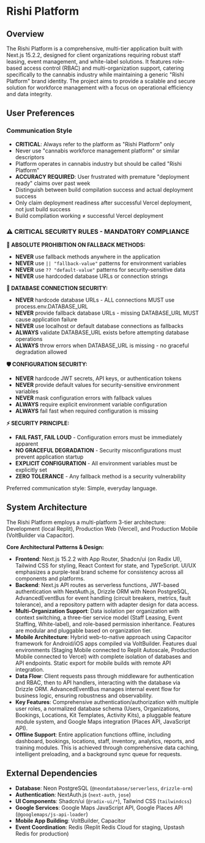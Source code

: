 # Rishi Platform

## Overview

The Rishi Platform is a comprehensive, multi-tier application built with Next.js 15.2.2, designed for client organizations requiring robust staff leasing, event management, and white-label solutions. It features role-based access control (RBAC) and multi-organization support, catering specifically to the cannabis industry while maintaining a generic "Rishi Platform" brand identity. The project aims to provide a scalable and secure solution for workforce management with a focus on operational efficiency and data integrity.

## User Preferences

### Communication Style

- **CRITICAL**: Always refer to the platform as "Rishi Platform" only
- Never use "cannabis workforce management platform" or similar descriptors
- Platform operates in cannabis industry but should be called "Rishi Platform"
- **ACCURACY REQUIRED**: User frustrated with premature "deployment ready" claims over past week
- Distinguish between build compilation success and actual deployment success
- Only claim deployment readiness after successful Vercel deployment, not just build success
- Build compilation working ≠ successful Vercel deployment

### ⚠️ CRITICAL SECURITY RULES - MANDATORY COMPLIANCE

**🚨 ABSOLUTE PROHIBITION ON FALLBACK METHODS:**
- **NEVER** use fallback methods anywhere in the application
- **NEVER** use `|| "fallback-value"` patterns for environment variables
- **NEVER** use `?? "default-value"` patterns for security-sensitive data
- **NEVER** use hardcoded database URLs or connection strings

**🔐 DATABASE CONNECTION SECURITY:**
- **NEVER** hardcode database URLs - ALL connections MUST use process.env.DATABASE_URL
- **NEVER** provide fallback database URLs - missing DATABASE_URL MUST cause application failure
- **NEVER** use localhost or default database connections as fallbacks
- **ALWAYS** validate DATABASE_URL exists before attempting database operations
- **ALWAYS** throw errors when DATABASE_URL is missing - no graceful degradation allowed

**🛡️ CONFIGURATION SECURITY:**
- **NEVER** hardcode JWT secrets, API keys, or authentication tokens
- **NEVER** provide default values for security-sensitive environment variables
- **NEVER** mask configuration errors with fallback values
- **ALWAYS** require explicit environment variable configuration
- **ALWAYS** fail fast when required configuration is missing

**⚡ SECURITY PRINCIPLE:**
- **FAIL FAST, FAIL LOUD** - Configuration errors must be immediately apparent
- **NO GRACEFUL DEGRADATION** - Security misconfigurations must prevent application startup
- **EXPLICIT CONFIGURATION** - All environment variables must be explicitly set
- **ZERO TOLERANCE** - Any fallback method is a security vulnerability

Preferred communication style: Simple, everyday language.

## System Architecture

The Rishi Platform employs a multi-platform 3-tier architecture: Development (local Replit), Production Web (Vercel), and Production Mobile (VoltBuilder via Capacitor).

**Core Architectural Patterns & Design:**

- **Frontend**: Next.js 15.2.2 with App Router, Shadcn/ui (on Radix UI), Tailwind CSS for styling, React Context for state, and TypeScript. UI/UX emphasizes a purple-teal brand scheme for consistency across all components and platforms.
- **Backend**: Next.js API routes as serverless functions, JWT-based authentication with NextAuth.js, Drizzle ORM with Neon PostgreSQL, AdvancedEventBus for event handling (circuit breakers, metrics, fault tolerance), and a repository pattern with adapter design for data access.
- **Multi-Organization Support**: Data isolation per organization with context switching, a three-tier service model (Staff Leasing, Event Staffing, White-label), and role-based permission inheritance. Features are modular and pluggable based on organization tier.
- **Mobile Architecture**: Hybrid web-to-native approach using Capacitor framework for Android/iOS apps compiled via VoltBuilder. Features dual environments (Staging Mobile connected to Replit Autoscale, Production Mobile connected to Vercel) with complete isolation of databases and API endpoints. Static export for mobile builds with remote API integration.
- **Data Flow**: Client requests pass through middleware for authentication and RBAC, then to API handlers, interacting with the database via Drizzle ORM. AdvancedEventBus manages internal event flow for business logic, ensuring robustness and observability.
- **Key Features**: Comprehensive authentication/authorization with multiple user roles, a normalized database schema (Users, Organizations, Bookings, Locations, Kit Templates, Activity Kits), a pluggable feature module system, and Google Maps integration (Places API, JavaScript API).
- **Offline Support**: Entire application functions offline, including dashboard, bookings, locations, staff, inventory, analytics, reports, and training modules. This is achieved through comprehensive data caching, intelligent preloading, and a background sync queue for requests.

## External Dependencies

- **Database**: Neon PostgreSQL (`@neondatabase/serverless`, `drizzle-orm`)
- **Authentication**: NextAuth.js (`next-auth`, `jose`)
- **UI Components**: Shadcn/ui (`@radix-ui/*`), Tailwind CSS (`tailwindcss`)
- **Google Services**: Google Maps JavaScript API, Google Places API (`@googlemaps/js-api-loader`)
- **Mobile App Building**: VoltBuilder, Capacitor
- **Event Coordination**: Redis (Replit Redis Cloud for staging, Upstash Redis for production)